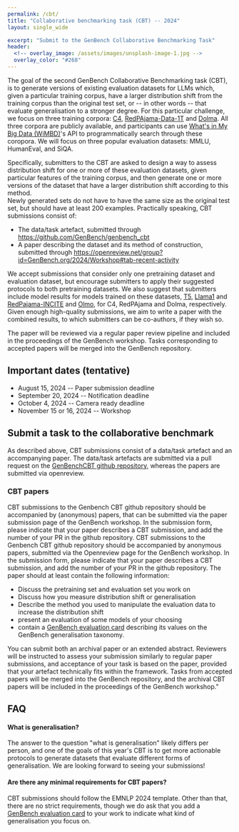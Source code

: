 ```yaml
---
permalink: /cbt/
title: "Collaborative benchmarking task (CBT) -- 2024"
layout: single_wide

excerpt: "Submit to the GenBench Collaborative Benchmarking Task"
header:
  <!-- overlay_image: /assets/images/unsplash-image-1.jpg -->
  overlay_color: "#268"
---
```


The goal of the second GenBench Collaborative Benchmarking task (CBT), is to generate versions of existing evaluation datasets for LLMs which, given a particular training corpus, have a larger distribution shift from the training corpus than the original test set, or -- in other words -- that evaluate generalisation to a stronger degree.
For this particular challenge, we focus on three training corpora: [C4](https://huggingface.co/datasets/allenai/c4), [RedPAjama-Data-1T](https://huggingface.co/datasets/togethercomputer/RedPajama-Data-1T) and [Dolma](https://huggingface.co/datasets/allenai/dolma).
All three corpora are publicly available, and participants can use [What's in My Big Data (WiMBD)](https://github.com/allenai/wimbd)'s API to programmatically search through these coropora.
We will focus on three popular evaluation datasets: MMLU, HumanEval, and SiQA.

Specifically, submitters to the CBT are asked to design a way to assess distribution shift for one or more of these evaluation datasets, given particular features of the training corpus, and then generate one or more versions of the dataset that have a larger distribution shift according to this method.  
Newly generated sets do not have to have the same size as the original test set, but should have at least 200 examples.
Practically speaking, CBT submissions consist of:
* The data/task artefact, submitted through <https://github.com/GenBench/genbench_cbt>
* A paper describing the dataset and its method of construction, submitted through <https://openreview.net/group?id=GenBench.org/2024/Workshop#tab-recent-activity>

We accept submissions that consider only one pretraining dataset and evaluation dataset, but encourage submitters to apply their suggested protocols to both pretraining datasets.
We also suggest that submitters include model results for models trained on these datasets, [T5](https://huggingface.co/docs/transformers/en/model_doc/t5), [Llama1](https://huggingface.co/docs/transformers/en/model_doc/llama) and [RedPajama-INCITE](https://huggingface.co/togethercomputer/RedPajama-INCITE-Base-3B-v1) and [Olmo](https://huggingface.co/allenai/OLMo-7B), for C4, RedPAjama and Dolma, respectively. 
Given enough high-quality submissions, we aim to write a paper with the combined results, to which submitters can be co-authors, if they wish so.

The paper will be reviewed via a regular paper review pipeline and included in the proceedings of the GenBench workshop. 
Tasks corresponding to accepted papers will be merged into the GenBench repository.

## Important dates (tentative)
- August 15, 2024 -- Paper submission deadline
- September 20, 2024 -- Notification deadline
- October 4, 2024 -- Camera ready deadline
- November 15 or 16, 2024 -- Workshop

## Submit a task to the collaborative benchmark

As described above, CBT submissions consist of a data/task artefact and an accompanying paper.
The data/task artefacts are submitted via a pull request on the [GenBenchCBT github repository](https://github.com/GenBench/genbench_cbt), whereas the papers are submitted via openreview.


### CBT papers

CBT submissions to the Genbench CBT github repository should be accompanied by (anonymous) papers, that can be submitted via the paper submission page of the GenBench workshop.
In the submission form, please indicate that your paper describes a CBT submission, and add the number of your PR in the github repository.
CBT submissions to the Genbench CBT github repository should be accompanied by anonymous papers, submitted via the Openreview page for the GenBench workshop.
In the submission form, please indicate that your paper describes a CBT submission, and add the number of your PR in the github repository.
The paper should at least contain the following information:
* Discuss the pretraining set and evaluation set you work on
* Discuss how you measure distribution shift or generalisation
* Describe the method you used to manipulate the evaluation data to increase the distribution shift
* present an evaluation of some models of your choosing
* contain a [GenBench evaluation card](https://genbench.org/eval_cards/) describing its values on the GenBench generalisation taxonomy.

You can submit both an archival paper or an extended abstract.
Reviewers will be instructed to assess your submission similarly to regular paper submissions, and acceptance of your task is based on the paper, provided that your artefact technically fits within the framework.
Tasks from accepted papers will be merged into the GenBench repository, and the archival CBT papers will be included in the proceedings of the GenBench workshop."

## FAQ
#### What is generalisation?
The answer to the question "what is generalisation" likely differs per person, and one of the goals of this year's CBT is to get more actionable protocols to generate datasets that evaluate different forms of generalisation.
We are looking forward to seeing your submissions!

#### Are there any minimal requirements for CBT papers?
CBT submissions should follow the EMNLP 2024 template.
Other than that, there are no strict requirements, though we do ask that you add a [GenBench evaluation card](https://genbench.org/eval_cards/) to your work to indicate what kind of generalisation you focus on.
